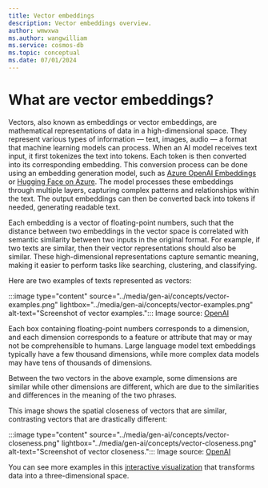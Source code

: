 ```yaml
---
title: Vector embeddings
description: Vector embeddings overview.
author: wmwxwa
ms.author: wangwilliam
ms.service: cosmos-db
ms.topic: conceptual
ms.date: 07/01/2024
---
```


# What are vector embeddings?

Vectors, also known as embeddings or vector embeddings, are mathematical representations of data in a high-dimensional space. They represent various types of information — text, images, audio — a format that machine learning models can process. When an AI model receives text input, it first tokenizes the text into tokens. Each token is then converted into its corresponding embedding. This conversion process can be done using an embedding generation model, such as [Azure OpenAI Embeddings](../../ai-services/openai/how-to/embeddings.md) or [Hugging Face on Azure](https://azure.microsoft.com/solutions/hugging-face-on-azure). The model processes these embeddings through multiple layers, capturing complex patterns and relationships within the text. The output embeddings can then be converted back into tokens if needed, generating readable text.

Each embedding is a vector of floating-point numbers, such that the distance between two embeddings in the vector space is correlated with semantic similarity between two inputs in the original format. For example, if two texts are similar, then their vector representations should also be similar. These high-dimensional representations capture semantic meaning, making it easier to perform tasks like searching, clustering, and classifying.

Here are two examples of texts represented as vectors:

:::image type="content" source="../media/gen-ai/concepts/vector-examples.png" lightbox="../media/gen-ai/concepts/vector-examples.png" alt-text="Screenshot of vector examples.":::
Image source: [OpenAI](https://openai.com/index/introducing-text-and-code-embeddings/)

Each box containing floating-point numbers corresponds to a dimension, and each dimension corresponds to a feature or attribute that may or may not be comprehensible to humans. Large language model text embeddings typically have a few thousand dimensions, while more complex data models may have tens of thousands of dimensions.

Between the two vectors in the above example, some dimensions are similar while other dimensions are different, which are due to the similarities and differences in the meaning of the two phrases.

This image shows the spatial closeness of vectors that are similar, contrasting vectors that are drastically different:

:::image type="content" source="../media/gen-ai/concepts/vector-closeness.png" lightbox="../media/gen-ai/concepts/vector-closeness.png" alt-text="Screenshot of vector closeness.":::
Image source: [OpenAI](https://openai.com/index/introducing-text-and-code-embeddings/)

You can see more examples in this [interactive visualization](https://openai.com/index/introducing-text-and-code-embeddings/#_1Vr7cWWEATucFxVXbW465e) that transforms data into a three-dimensional space.
